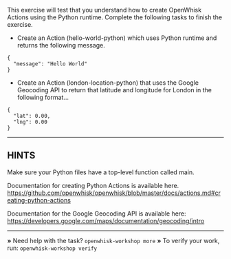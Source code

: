 This exercise will test that you understand how to create OpenWhisk Actions
using the Python runtime. Complete the following tasks to finish the exercise.

- Create an Action (hello-world-python) which uses Python runtime and returns the following message.

```
{
  "message": "Hello World"
}
```

- Create an Action (london-location-python) that uses the Google Geocoding API 
  to return that latitude and longitude for London in the following format...

```
{
  "lat": 0.00,
  "lng": 0.00
}
```

----------------------------------------------------------------------
## HINTS

Make sure your Python files have a top-level function called main.

Documentation for creating Python Actions is available here.
https://github.com/openwhisk/openwhisk/blob/master/docs/actions.md#creating-python-actions

Documentation for the Google Geocoding API is available here:
https://developers.google.com/maps/documentation/geocoding/intro

----------------------------------------------------------------------

 __»__ Need help with the task?  `openwhisk-workshop more`
 __»__ To verify your work, run: `openwhisk-workshop verify`
